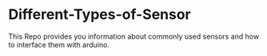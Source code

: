 # Different-Types-of-Sensor

This Repo provides you information about commonly used sensors and how to interface them with arduino.
